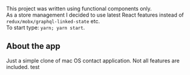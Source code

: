 This project was written using functional components only.  
As a store management I decided to use latest React features instead of `redux/mobx/graphql-linked-state` etc.  
To start type: `yarn; yarn start`.

## About the app
Just a simple clone of mac OS contact application. Not all features are included.
test
